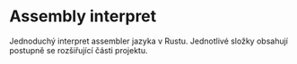 # Assembly interpret
Jednoduchý interpret assembler jazyka v Rustu. Jednotlivé složky obsahují postupně se rozšiřující části projektu.
